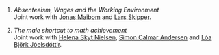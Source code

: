 1. *Absenteeism, Wages and the Working Environment*  
Joint work with [Jonas Maibom](https://pure.au.dk/portal/da/persons/jonas-maibom-maibom(d49e2740-b21a-4c4a-b539-5cb01b94c270).html) and [Lars Skipper](https://pure.au.dk/portal/da/persons/lars-skipper(c70f11dd-4ae7-4ba5-ac5c-ac50c0b89a3b).html).

1. *The male shortcut to math achievement*  
Joint work with [Helena Skyt Nielsen](https://pure.au.dk/portal/da/persons/helena-skyt-nielsen(a376b058-2706-47a8-a3a7-75a8f8cd226f).html), [Simon Calmar Andersen](https://pure.au.dk/portal/da/persons/simon-calmar-andersen(09e68d86-ccc9-4ca4-84e6-468333d19362).html) and [Lóa Björk Jóelsdóttir](https://pure.au.dk/portal/da/persons/loa-bjoerk-joelsdottir(c54bc8ee-77a2-4e3f-bd5d-67effd9a19b1).html).